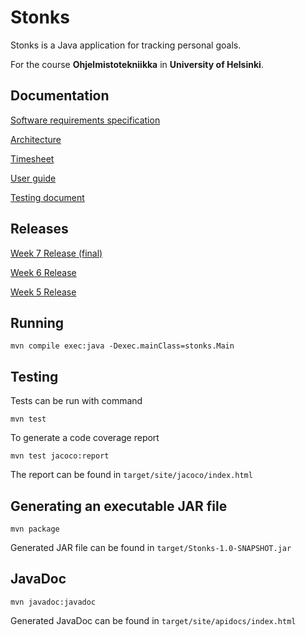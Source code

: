 # Stonks

Stonks is a Java application for tracking personal goals.

For the course **Ohjelmistotekniikka** in **University of Helsinki**.


## Documentation

[Software requirements specification](https://github.com/Eelinki/ot-harjoitustyo/blob/master/documentation/software_requirements_specification.md)

[Architecture](https://github.com/Eelinki/ot-harjoitustyo/blob/master/documentation/architecture.md)

[Timesheet](https://github.com/Eelinki/ot-harjoitustyo/blob/master/documentation/timesheet.md)

[User guide](https://github.com/Eelinki/ot-harjoitustyo/blob/master/documentation/user_guide.md)

[Testing document](https://github.com/Eelinki/ot-harjoitustyo/blob/master/documentation/testing.md)

## Releases

[Week 7 Release (final)](https://github.com/Eelinki/ot-harjoitustyo/releases/tag/week7)

[Week 6 Release](https://github.com/Eelinki/ot-harjoitustyo/releases/tag/week6)

[Week 5 Release](https://github.com/Eelinki/ot-harjoitustyo/releases/tag/week5)

## Running

```
mvn compile exec:java -Dexec.mainClass=stonks.Main
```

## Testing

Tests can be run with command

```
mvn test
```

To generate a code coverage report

```
mvn test jacoco:report
```

The report can be found in `target/site/jacoco/index.html`

## Generating an executable JAR file

```
mvn package
```

Generated JAR file can be found in `target/Stonks-1.0-SNAPSHOT.jar`

## JavaDoc

```
mvn javadoc:javadoc
```

Generated JavaDoc can be found in `target/site/apidocs/index.html`
